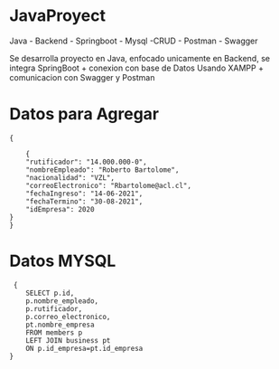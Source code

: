 # JavaProyect
Java - Backend - Springboot - Mysql -CRUD - Postman - Swagger


Se desarrolla proyecto en Java, enfocado unicamente en Backend, se integra SpringBoot + conexion con base de Datos Usando XAMPP + comunicacion con Swagger y Postman

# Datos para Agregar
    {   
        
        {
        "rutificador": "14.000.000-0",
        "nombreEmpleado": "Roberto Bartolome",
        "nacionalidad": "VZL",
        "correoElectronico": "Rbartolome@acl.cl",
        "fechaIngreso": "14-06-2021",
        "fechaTermino": "30-08-2021",
        "idEmpresa": 2020
    }
    }
# Datos MYSQL
     {  
        SELECT p.id, 
        p.nombre_empleado, 
        p.rutificador, 
        p.correo_electronico, 
        pt.nombre_empresa 
        FROM members p 
        LEFT JOIN business pt 
        ON p.id_empresa=pt.id_empresa
    }



